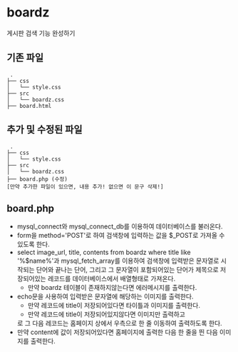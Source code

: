 # boardz
게시판 검색 기능 완성하기

## 기존 파일
```
 .
├── css
│   └── style.css
├── src
│   └── boardz.css
├── board.html
```

## 추가 및 수정된 파일
```
 .
├── css
│   └── style.css
├── src
│   └── boardz.css
├── board.php (수정)
[만약 추가한 파일이 있으면, 내용 추가! 없으면 이 문구 삭제!]
```

## board.php

- mysql_connect와 mysql_connect_db를 이용하여 데이터베이스를 불러온다.
- form을 method='POST'로 하여 검색창에 입력하는 값을 $_POST로 가져올 수 있도록 한다.
- select image_url, title, contents from boardz where title like '%$name%'과 mysql_fetch_array를 이용하여
   검색창에 입력받은 문자열로 시작되는 단어와 끝나는 단어, 그리고 그 문자열이 포함되어있는 단어가
   제목으로 저장되어있는 레코드를 데이터베이스에서 배열형태로 가져온다.
   - 만약 boardz 테이블이 존재하지않는다면 에러메시지를 출력한다.
- echo문을 사용하여 입력받은 문자열에 해당하는 이미지를 출력한다.
   - 만약 레코드에 title이 저장되어있다면 타이틀과 이미지를 출력한다.
   - 만약 레코드에 title이 저장되어있지않다면 이미지만 출력하고 </ul>로
   그 다음 레코드는 홈페이지 상에서 우측으로 한 줄 이동하여 출력하도록 한다.
   - 만약 content에 값이 저장되어있다면 홈페이지에 출력한 다음 한 줄을 띈 다음
   이미지를 출력한다.